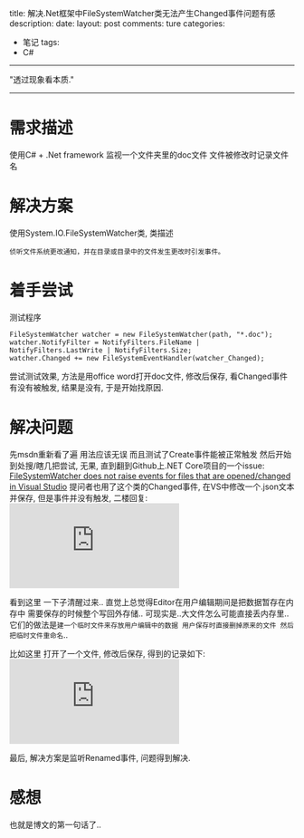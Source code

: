 title: 解决.Net框架中FileSystemWatcher类无法产生Changed事件问题有感
description: 
date: 
layout: post
comments: ture
categories:
- 笔记
tags: 
- C#
---

"透过现象看本质." 

---

需求描述
========
使用C# + .Net framework 监视一个文件夹里的doc文件 文件被修改时记录文件名

解决方案
========
使用System.IO.FileSystemWatcher类, 类描述
```
侦听文件系统更改通知，并在目录或目录中的文件发生更改时引发事件。
```

着手尝试
========
测试程序
```
FileSystemWatcher watcher = new FileSystemWatcher(path, "*.doc");
watcher.NotifyFilter = NotifyFilters.FileName | NotifyFilters.LastWrite | NotifyFilters.Size;     
watcher.Changed += new FileSystemEventHandler(watcher_Changed);
```

尝试测试效果, 方法是用office word打开doc文件, 修改后保存, 看Changed事件有没有被触发, 结果是没有, 于是开始找原因.

解决问题
========
先msdn重新看了遍 用法应该无误 而且测试了Create事件能被正常触发
然后开始到处搜/瞎几把尝试, 无果, 直到翻到Github上.NET Core项目的一个issue: [FileSystemWatcher does not raise events for files that are opened/changed in Visual Studio](https://github.com/dotnet/corefx/issues/9462)
提问者也用了这个类的Changed事件, 在VS中修改一个.json文本并保存, 但是事件并没有触发, 二楼回复:
![TIM图片20171122211923.png](http://lolipan.noodlefighter.com/index.php?user/publicLink&fid=136f6oCPichAi7u-Vd8WsFj4ZJO__n-XgGk3wwXh21U92NXKphOHMSi98KXtTolmX8ZKAv9ja-OR1JcIGKWcLYorIPikuqXRfoY3HuaCu36I_iZCApMXdQXhN8lR8JSpYUGW&file_name=/TIM%E5%9B%BE%E7%89%8720171122211923.png)

看到这里 一下子清醒过来.. 直觉上总觉得Editor在用户编辑期间是把数据暂存在内存中 需要保存的时候整个写回外存储.. 
可现实是..大文件怎么可能直接丢内存里.. 它们的做法是``建一个临时文件来存放用户编辑中的数据 用户保存时直接删掉原来的文件 然后把临时文件重命名``..

比如这里 打开了一个文件, 修改后保存, 得到的记录如下:
![TIM截图20171122213119.jpg](http://lolipan.noodlefighter.com/index.php?user/publicLink&fid=a7calQZPpnR8XJWXgL4-NPhbIrRj9RYz01rWlEZTq2KT2fFetXAGyhbe_blXxIECogRpYI_g7QX6VGaE-vrdQ89e3ZJKdbjjgrkpnPTv6zIxxNHCOio-2d2rvTfbbdz8DgUe&file_name=/TIM%E6%88%AA%E5%9B%BE20171122213119.jpg)

最后, 解决方案是监听Renamed事件, 问题得到解决.

感想
=======
也就是博文的第一句话了..